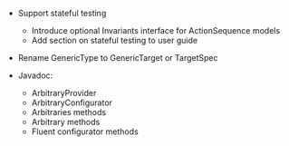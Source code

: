 - Support stateful testing
  - Introduce optional Invariants interface for ActionSequence models
  - Add section on stateful testing to user guide

- Rename GenericType to GenericTarget or TargetSpec

- Javadoc:
  - ArbitraryProvider 
  - ArbitraryConfigurator
  - Arbitraries methods
  - Arbitrary methods
  - Fluent configurator methods
